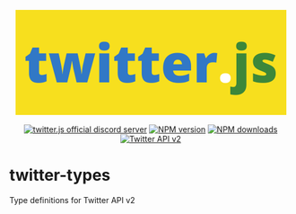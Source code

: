 <div align="center">
  <p>
    <a href="https://github.com/twitterjs/twitter-types"><img src="https://raw.githubusercontent.com/twitterjs/guide/main/src/.vuepress/public/branding/banner_small.png" title="twitter-types" alt="twitter-types banner" /></a>
  </p>
  <p>
    <a href="https://discord.gg/f5Pefuskx4"><img src="https://img.shields.io/discord/791722432896434237?color=5865F2&label=discord&logo=discord&logoColor=white&style=flat-square" alt="twitter.js official discord server" /></a>
    <a href="https://www.npmjs.com/package/twitter-types"><img src="https://img.shields.io/npm/v/twitter-types?color=ff2511&style=flat-square" alt="NPM version" /></a>
    <a href="https://www.npmjs.com/package/twitter-types"><img src="https://img.shields.io/npm/dt/twitter-types?color=1DB954&style=flat-square" alt="NPM downloads" /></a>
    <a href="https://developer.twitter.com/en/docs/twitter-api/early-access"><img src="https://img.shields.io/endpoint?url=https%3A%2F%2Ftwbadges.glitch.me%2Fbadges%2Fv2&style=flat-square" alt="Twitter API v2" /></a>
  </p>
</div>

# twitter-types

Type definitions for Twitter API v2
